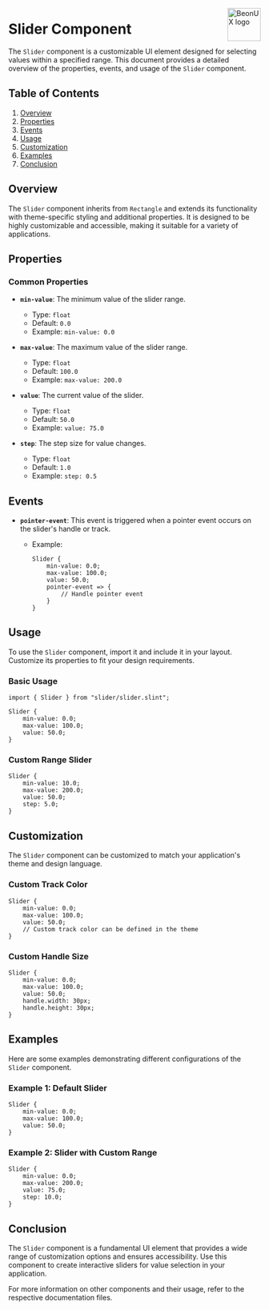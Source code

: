 <!-- markdownlint-disable MD033 MD041 -->

<img src="https://kura.pro/beonux/images/logos/beonux.svg"
alt="BeonUX logo" width="66" align="right" />

<!-- markdownlint-enable MD033 MD041 -->

# Slider Component

The `Slider` component is a customizable UI element designed for selecting values within a specified range. This document provides a detailed overview of the properties, events, and usage of the `Slider` component.

## Table of Contents

1. [Overview](#overview)
2. [Properties](#properties)
3. [Events](#events)
4. [Usage](#usage)
5. [Customization](#customization)
6. [Examples](#examples)
7. [Conclusion](#conclusion)

## Overview

The `Slider` component inherits from `Rectangle` and extends its functionality with theme-specific styling and additional properties. It is designed to be highly customizable and accessible, making it suitable for a variety of applications.

## Properties

### Common Properties

- **`min-value`**: The minimum value of the slider range.
  - Type: `float`
  - Default: `0.0`
  - Example: `min-value: 0.0`

- **`max-value`**: The maximum value of the slider range.
  - Type: `float`
  - Default: `100.0`
  - Example: `max-value: 200.0`

- **`value`**: The current value of the slider.
  - Type: `float`
  - Default: `50.0`
  - Example: `value: 75.0`

- **`step`**: The step size for value changes.
  - Type: `float`
  - Default: `1.0`
  - Example: `step: 0.5`

## Events

- **`pointer-event`**: This event is triggered when a pointer event occurs on the slider's handle or track.
  - Example:

    ```slint
    Slider {
        min-value: 0.0;
        max-value: 100.0;
        value: 50.0;
        pointer-event => {
            // Handle pointer event
        }
    }
    ```

## Usage

To use the `Slider` component, import it and include it in your layout. Customize its properties to fit your design requirements.

### Basic Usage

```slint
import { Slider } from "slider/slider.slint";

Slider {
    min-value: 0.0;
    max-value: 100.0;
    value: 50.0;
}
```

### Custom Range Slider

```slint
Slider {
    min-value: 10.0;
    max-value: 200.0;
    value: 50.0;
    step: 5.0;
}
```

## Customization

The `Slider` component can be customized to match your application's theme and design language.

### Custom Track Color

```slint
Slider {
    min-value: 0.0;
    max-value: 100.0;
    value: 50.0;
    // Custom track color can be defined in the theme
}
```

### Custom Handle Size

```slint
Slider {
    min-value: 0.0;
    max-value: 100.0;
    value: 50.0;
    handle.width: 30px;
    handle.height: 30px;
}
```

## Examples

Here are some examples demonstrating different configurations of the `Slider` component.

### Example 1: Default Slider

```slint
Slider {
    min-value: 0.0;
    max-value: 100.0;
    value: 50.0;
}
```

### Example 2: Slider with Custom Range

```slint
Slider {
    min-value: 0.0;
    max-value: 200.0;
    value: 75.0;
    step: 10.0;
}
```

## Conclusion

The `Slider` component is a fundamental UI element that provides a wide range of customization options and ensures accessibility. Use this component to create interactive sliders for value selection in your application.

For more information on other components and their usage, refer to the respective documentation files.
